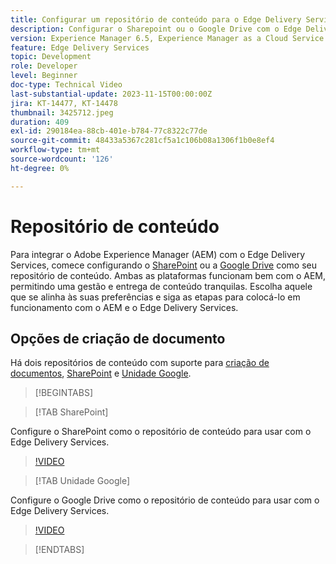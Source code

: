 ```yaml
---
title: Configurar um repositório de conteúdo para o Edge Delivery Services
description: Configurar o Sharepoint ou o Google Drive com o Edge Delivery Services
version: Experience Manager 6.5, Experience Manager as a Cloud Service
feature: Edge Delivery Services
topic: Development
role: Developer
level: Beginner
doc-type: Technical Video
last-substantial-update: 2023-11-15T00:00:00Z
jira: KT-14477, KT-14478
thumbnail: 3425712.jpeg
duration: 409
exl-id: 290184ea-88cb-401e-b784-77c8322c77de
source-git-commit: 48433a5367c281cf5a1c106b08a1306f1b0e8ef4
workflow-type: tm+mt
source-wordcount: '126'
ht-degree: 0%

---
```


# Repositório de conteúdo

Para integrar o Adobe Experience Manager (AEM) com o Edge Delivery Services, comece configurando o [SharePoint](#sharepoint) ou a [Google Drive](#google-drive) como seu repositório de conteúdo. Ambas as plataformas funcionam bem com o AEM, permitindo uma gestão e entrega de conteúdo tranquilas. Escolha aquele que se alinha às suas preferências e siga as etapas para colocá-lo em funcionamento com o AEM e o Edge Delivery Services.

## Opções de criação de documento

Há dois repositórios de conteúdo com suporte para [criação de documentos](../../document-authoring/set-up.md), [SharePoint](#sharepoint) e [Unidade Google](#google-drive).

>[!BEGINTABS]

>[!TAB SharePoint]

Configure o SharePoint como o repositório de conteúdo para usar com o Edge Delivery Services.

>[!VIDEO](https://video.tv.adobe.com/v/3446033/?learn=on&captions=por_br)

>[!TAB Unidade Google]

Configure o Google Drive como o repositório de conteúdo para usar com o Edge Delivery Services.

>[!VIDEO](https://video.tv.adobe.com/v/3434725/?learn=on&captions=por_br)

>[!ENDTABS]
